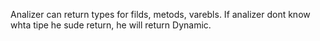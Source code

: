 Analizer can return types for filds, metods, varebls. 
If analizer dont know whta tipe he sude return, he will return Dynamic. 